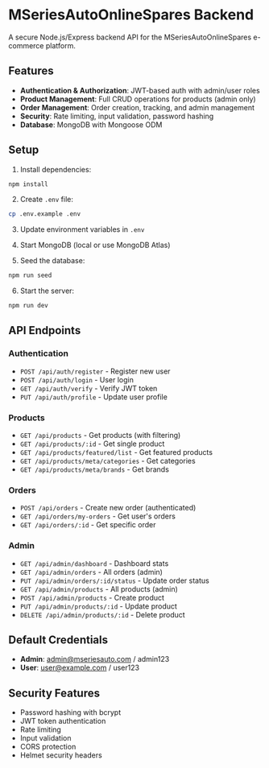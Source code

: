# MSeriesAutoOnlineSpares Backend

A secure Node.js/Express backend API for the MSeriesAutoOnlineSpares e-commerce platform.

## Features

- **Authentication & Authorization**: JWT-based auth with admin/user roles
- **Product Management**: Full CRUD operations for products (admin only)
- **Order Management**: Order creation, tracking, and admin management
- **Security**: Rate limiting, input validation, password hashing
- **Database**: MongoDB with Mongoose ODM

## Setup

1. Install dependencies:
```bash
npm install
```

2. Create `.env` file:
```bash
cp .env.example .env
```

3. Update environment variables in `.env`

4. Start MongoDB (local or use MongoDB Atlas)

5. Seed the database:
```bash
npm run seed
```

6. Start the server:
```bash
npm run dev
```

## API Endpoints

### Authentication
- `POST /api/auth/register` - Register new user
- `POST /api/auth/login` - User login
- `GET /api/auth/verify` - Verify JWT token
- `PUT /api/auth/profile` - Update user profile

### Products
- `GET /api/products` - Get products (with filtering)
- `GET /api/products/:id` - Get single product
- `GET /api/products/featured/list` - Get featured products
- `GET /api/products/meta/categories` - Get categories
- `GET /api/products/meta/brands` - Get brands

### Orders
- `POST /api/orders` - Create new order (authenticated)
- `GET /api/orders/my-orders` - Get user's orders
- `GET /api/orders/:id` - Get specific order

### Admin
- `GET /api/admin/dashboard` - Dashboard stats
- `GET /api/admin/orders` - All orders (admin)
- `PUT /api/admin/orders/:id/status` - Update order status
- `GET /api/admin/products` - All products (admin)
- `POST /api/admin/products` - Create product
- `PUT /api/admin/products/:id` - Update product
- `DELETE /api/admin/products/:id` - Delete product

## Default Credentials

- **Admin**: admin@mseriesauto.com / admin123
- **User**: user@example.com / user123

## Security Features

- Password hashing with bcrypt
- JWT token authentication
- Rate limiting
- Input validation
- CORS protection
- Helmet security headers